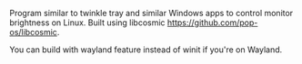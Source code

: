 Program similar to twinkle tray and similar Windows apps to control monitor brightness on Linux. Built using libcosmic https://github.com/pop-os/libcosmic.

You can build with wayland feature instead of winit if you're on Wayland. 
